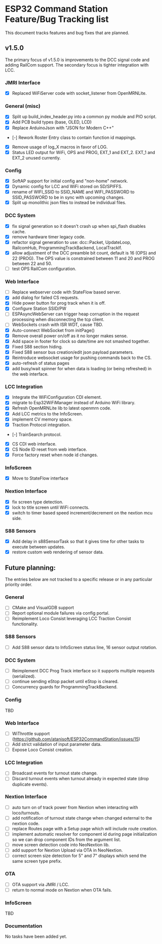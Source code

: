 # ESP32 Command Station Feature/Bug Tracking list
This document tracks features and bug fixes that are planned.

## v1.5.0
The primary focus of v1.5.0 is improvements to the DCC signal code and adding
RailCom support. The secondary focus is tighter integration with LCC.

### JMRI Interface

- [x] Replaced WiFiServer code with socket_listener from OpenMRNLite.

### General (misc)

- [x] Split up build_index_header.py into a common py module and PIO script.
- [x] Add PCB build types (base, OLED, LCD)
- [x] Replace ArduinoJson with "JSON for Modern C++"
- [-] Rework Roster Entry class to contain function id mappings.
- [x] Remove usage of log_X macros in favor of LOG.
- [x] Status LED output for WiFi, OPS and PROG, EXT_1 and EXT_2. EXT_1 and
  EXT_2 unused currently.

### Config

- [x] SoftAP support for initial config and "non-home" network.
- [x] Dynamic config for LCC and WiFi stored on SD/SPIFFS.
- [x] rename of WIFI_SSID to SSID_NAME and WIFI_PASSWORD to SSID_PASSWORD to be
  in sync with upcoming changes.
- [x] Split up monolithic json files to instead be individual files.

### DCC System

- [x] fix signal generation so it doesn't crash up when spi_flash disables
  cache.
- [x] remove hardware timer legacy code.
- [x] refactor signal generation to use: dcc::Packet, UpdateLoop, RailcomHub,
  ProgrammingTrackBackend, LocalTrackIf.
- [x] allow adjustment of the DCC preamble bit count, default is 16 (OPS) and
  22 (PROG). The OPS value is constrained between 11 and 20 and PROG between 22
  and 50.
- [ ] test OPS RailCom configuration.

### Web Interface

- [ ] Replace webserver code with StateFlow based server.
- [x] add dialog for failed CS requests.
- [x] Hide power button for prog track when it is off.
- [x] Configure Station SSID/PW
- [ ] ESPAsyncWebServer can trigger heap corruption in the request processing
  when disconnecting the tcp client.
- [ ] WebSockets crash with ISR WDT, cause TBD.
- [x] Auto-connect WebSocket from initPage()
- [x] Remove overall power on/off as it no longer makes sense.
- [x] Add space in footer for clock so date/time are not smashed together.
- [x] Fixed S88 section hiding.
- [x] Fixed S88 sensor bus creation/edit json payload parameters.
- [x] Reintroduce websocket usage for pushing commands back to the CS.
- [x] auto-refresh of status pages
- [x] add busy/wait spinner for when data is loading (or being refreshed) in
  the web interface.

### LCC Integration

- [x] Integrate the WiFiConfiguration CDI element.
- [x] migrate to Esp32WiFiManager instead of Arduino WiFi library.
- [x] Refresh OpenMRNLite lib to latest openmrn code.
- [x] Add LCC metrics to the InfoScreen.
- [x] implement CV memory space.
- [x] Traction Protocol integration.
- [-] TrainSearch protocol.
- [x] CS CDI web interface.
- [x] CS Node ID reset from web interface.
- [x] Force factory reset when node id changes.

### InfoScreen

- [x] Move to StateFlow interface

### Nextion Interface

- [x] fix screen type detection.
- [x] lock to title screen until WiFi connects.
- [x] switch to timer based speed increment/decrement on the nextion mcu side.

### S88 Sensors

- [x] Add delay in s88SensorTask so that it gives time for other tasks to execute between updates.
- [x] restore custom web rendering of sensor data.

## Future planning:
The entries below are not tracked to a specific release or in any particular priority order.

### General

- [ ] CMake and VisualGDB support
- [ ] Report optional module failures via config portal.
- [ ] Reimplement Loco Consist leveraging LCC Traction Consist functionality.

### S88 Sensors

- [ ] Add S88 sensor data to InfoScreen status line, 16 sensor output rotation.

### DCC System

- [ ] Reimplement DCC Prog Track interface so it supports multiple requests (serialized).
- [ ] continue sending eStop packet until eStop is cleared.
- [ ] Concurrency guards for ProgrammingTrackBackend.

### Config
TBD

### Web Interface

- [ ] WiThrottle support (https://github.com/atanisoft/ESP32CommandStation/issues/15)
- [ ] Add strict validation of input parameter data.
- [ ] Expose Loco Consist creation.

### LCC Integration

- [ ] Broadcast events for turnout state change.
- [ ] Discard turnout events when turnout already in expected state (drop duplicate events).

### Nextion Interface

- [ ] auto turn on of track power from Nextion when interacting with loco/turnouts.
- [ ] add notification of turnout state change when changed external to the nextion code.
- [ ] replace Routes page with a Setup page which will include route creation.
- [ ] implement automatic resolver for component id during page initialization so we can drop component IDs from the argument list.
- [ ] move screen detection code into NeoNextion lib.
- [ ] add support for Nextion Upload via OTA in NeoNextion.
- [ ] correct screen size detection for 5" and 7" displays which send the same screen type prefix.

### OTA

- [ ] OTA support via JMRI / LCC.
- [ ] return to normal mode on Nextion when OTA fails.

### InfoScreen
TBD

### Documentation
No tasks have been added yet.

